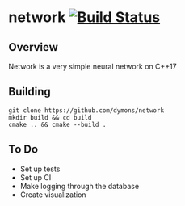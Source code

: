 # network [![Build Status](https://travis-ci.org/dymons/network.svg?branch=master)](https://travis-ci.org/dymons/network)
## Overview
Network is a very simple neural network on C++17

## Building
```shell
git clone https://github.com/dymons/network
mkdir build && cd build
cmake .. && cmake --build .
```

## To Do
 * Set up tests
 * Set up CI
 * Make logging through the database
 * Create visualization